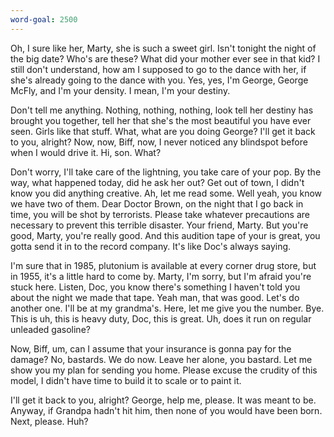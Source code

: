 ```yaml
---
word-goal: 2500
---
```

Oh, I sure like her, Marty, she is such a sweet girl. Isn't tonight the night of the big date? Who's are these? What did your mother ever see in that kid? I still don't understand, how am I supposed to go to the dance with her, if she's already going to the dance with you. Yes, yes, I'm George, George McFly, and I'm your density. I mean, I'm your destiny.

Don't tell me anything. Nothing, nothing, nothing, look tell her destiny has brought you together, tell her that she's the most beautiful you have ever seen. Girls like that stuff. What, what are you doing George? I'll get it back to you, alright? Now, now, Biff, now, I never noticed any blindspot before when I would drive it. Hi, son. What?

Don't worry, I'll take care of the lightning, you take care of your pop. By the way, what happened today, did he ask her out? Get out of town, I didn't know you did anything creative. Ah, let me read some. Well yeah, you know we have two of them. Dear Doctor Brown, on the night that I go back in time, you will be shot by terrorists. Please take whatever precautions are necessary to prevent this terrible disaster. Your friend, Marty. But you're good, Marty, you're really good. And this audition tape of your is great, you gotta send it in to the record company. It's like Doc's always saying.

I'm sure that in 1985, plutonium is available at every corner drug store, but in 1955, it's a little hard to come by. Marty, I'm sorry, but I'm afraid you're stuck here. Listen, Doc, you know there's something I haven't told you about the night we made that tape. Yeah man, that was good. Let's do another one. I'll be at my grandma's. Here, let me give you the number. Bye. This is uh, this is heavy duty, Doc, this is great. Uh, does it run on regular unleaded gasoline?

Now, Biff, um, can I assume that your insurance is gonna pay for the damage? No, bastards. We do now. Leave her alone, you bastard. Let me show you my plan for sending you home. Please excuse the crudity of this model, I didn't have time to build it to scale or to paint it.

I'll get it back to you, alright? George, help me, please. It was meant to be. Anyway, if Grandpa hadn't hit him, then none of you would have been born. Next, please. Huh?